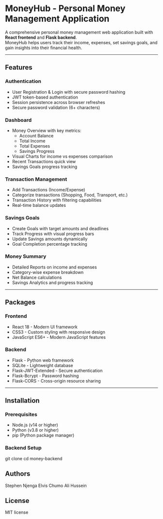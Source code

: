 # MoneyHub - Personal Money Management Application

A comprehensive personal money management web application built with **React frontend** and **Flask backend**.  
MoneyHub helps users track their income, expenses, set savings goals, and gain insights into their financial health.

---

##  Features

###  Authentication
- User Registration & Login with secure password hashing  
- JWT token-based authentication  
- Session persistence across browser refreshes  
- Secure password validation (6+ characters)  

###  Dashboard
- Money Overview with key metrics:
  - Account Balance  
  - Total Income  
  - Total Expenses  
  - Savings Progress  
- Visual Charts for income vs expenses comparison  
- Recent Transactions quick view  
- Savings Goals progress tracking  

### Transaction Management
- Add Transactions (Income/Expense)  
- Categorize transactions (Shopping, Food, Transport, etc.)  
- Transaction History with filtering capabilities  
- Real-time balance updates  

### Savings Goals
- Create Goals with target amounts and deadlines  
- Track Progress with visual progress bars  
- Update Savings amounts dynamically  
- Goal Completion percentage tracking  

### Money Summary
- Detailed Reports on income and expenses  
- Category-wise expense breakdown  
- Net Balance calculations  
- Savings Analytics and progress tracking  

---

## Packages

### Frontend
- React 18 - Modern UI framework  
- CSS3 - Custom styling with responsive design  
- JavaScript ES6+ - Modern JavaScript features  

### Backend
- Flask - Python web framework  
- SQLite - Lightweight database  
- Flask-JWT-Extended - Secure authentication  
- Flask-Bcrypt - Password hashing  
- Flask-CORS - Cross-origin resource sharing  

---

## Installation

### Prerequisites
- Node.js (v14 or higher)  
- Python (v3.8 or higher)  
- pip (Python package manager)  

### Backend Setup

git clone <repository-url>
cd money-backend

## Authors 
Stephen Njenga 
Elvis Chumo
Ali Hussein

## License 

MIT license